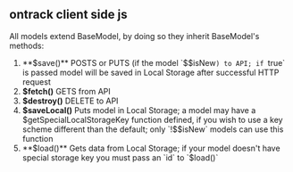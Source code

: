 ## ontrack client side js

All models extend BaseModel, by doing so they inherit BaseModel's methods:
1. **$save()** POSTS or PUTS (if the model `$$isNew`) to API; if `true` is passed model
               will be saved in Local Storage after successful HTTP request
2. **$fetch()** GETS from API
3. **$destroy()** DELETE to API
4. **$saveLocal()** Puts model in Local Storage; a model may have a $getSpecialLocalStorageKey
                    function defined, if you wish to use a key scheme different than the default;
                    only `!$$isNew` models can use this function
5. **$load()** Gets data from Local Storage; if your model doesn't have special storage key you must
               pass an `id` to `$load()`
            
